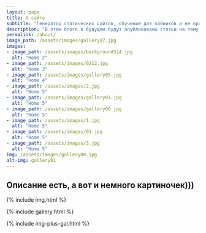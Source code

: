 ```yaml
---
layout: page
title: О сайте
subtitle: "Генератор статических сайтов, обучение для чайников и не програмистов."
description: "В этом блоге в будущем будут опубликованы статьи на тему того, как создать статический сайт с помощью генератора статических сайтов Jekyll. Весь материал будет излогаться максимально просто, для продвижения этой крутой темы в массы.)))"
permalink: /about/
image_path: /assets/images/gallery07.jpg
images:
- image_path: /assets/images/background514.jpg
  alt: "Home 2"
- image_path: /assets/images/0212.jpg
  alt: "Home 3"
- image_path: /assets/images/gallery05.jpg
  alt: "Home 4"
- image_path: /assets/images/2.jpg
  alt: "Home 5"
- image_path: /assets/images/gallery01.jpg
  alt: "Home 5"
- image_path: /assets/images/gallery00.jpg
  alt: "Home 5"
- image_path: /assets/images/1.jpg
  alt: "Home 5"
- image_path: /assets/images/01.jpg
  alt: "Home 5"
- image_path: /assets/images/3.jpg
  alt: "Home 5"
img: /assets/images/gallery00.jpg
alt-img: gallery01
---
```


## Описание есть, а вот и немного картиночек)))

{% include img.html %}

{% include gallery.html %}

{% include img-plus-gal.html %}

